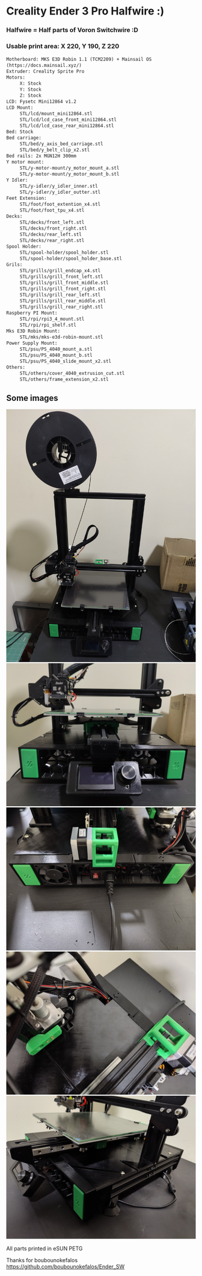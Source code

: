 # Creality Ender 3 Pro Halfwire :)

### Halfwire = Half parts of Voron Switchwire :D

### Usable print area: X 220, Y 190, Z 220

```
Motherboard: MKS E3D Robin 1.1 (TCM2209) + Mainsail OS (https://docs.mainsail.xyz/)
Extruder: Creality Sprite Pro
Motors:
     X: Stock
     Y: Stock
     Z: Stock
LCD: Fysetc Mini12864 v1.2
LCD Mount: 
     STL/lcd/mount_mini12864.stl
     STL/lcd/lcd_case_front_mini12864.stl
     STL/lcd/lcd_case_rear_mini12864.stl
Bed: Stock
Bed carriage: 
     STL/bed/y_axis_bed_carriage.stl
     STL/bed/y_belt_clip_x2.stl
Bed rails: 2x MGN12H 300mm
Y motor mount: 
     STL/y-motor-mount/y_motor_mount_a.stl
     STL/y-motor-mount/y_motor_mount_b.stl
Y Idler:
     STL/y-idler/y_idler_inner.stl
     STL/y-idler/y_idler_outter.stl
Feet Extension: 
     STL/foot/foot_extention_x4.stl
     STL/foot/foot_tpu_x4.stl
Decks:
     STL/decks/front_left.stl
     STL/decks/front_right.stl
     STL/decks/rear_left.stl
     STL/decks/rear_right.stl
Spool Holder: 
     STL/spool-holder/spool_holder.stl
     STL/spool-holder/spool_holder_base.stl
Grils:
     STL/grills/grill_endcap_x4.stl
     STL/grills/grill_front_left.stl
     STL/grills/grill_front_middle.stl
     STL/grills/grill_front_right.stl
     STL/grills/grill_rear_left.stl
     STL/grills/grill_rear_middle.stl
     STL/grills/grill_rear_right.stl
Raspberry PI Mount:
     STL/rpi/rpi3_4_mount.stl
     STL/rpi/rpi_shelf.stl
Mks E3D Robin Mount:
     STL/mks/mks-e3d-robin-mount.stl
Power Supply Mount:
     STL/psu/PS_4040_mount_a.stl
     STL/psu/PS_4040_mount_b.stl
     STL/psu/PS_4040_slide_mount_x2.stl
Others: 
     STL/others/cover_4040_extrusion_cut.stl
     STL/others/frame_extension_x2.stl
```
## Some images

![Image Alt](https://github.com/nopp/e3pro-halfwire/blob/main/imgs/front.jpg?raw=true)
![Image Alt](https://github.com/nopp/e3pro-halfwire/blob/main/imgs/front_panel.jpg?raw=true)
![Image Alt](https://github.com/nopp/e3pro-halfwire/blob/main/imgs/rear.jpg?raw=true)
![Image Alt](https://github.com/nopp/e3pro-halfwire/blob/main/imgs/rear_left_deck.jpg?raw=true)
![Image Alt](https://github.com/nopp/e3pro-halfwire/blob/main/imgs/left.jpg?raw=true)

All parts printed in eSUN PETG

Thanks for boubounokefalos
https://github.com/boubounokefalos/Ender_SW
